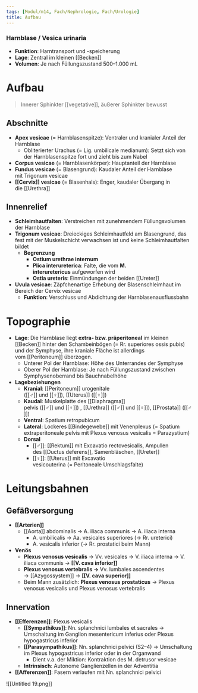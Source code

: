 ```yaml
---
tags: [Modul/m14, Fach/Nephrologie, Fach/Urologie]
title: Aufbau
---
```

### Harnblase / Vesica urinaria
- **Funktion**: Harntransport und -speicherung
- **Lage**: Zentral im kleinen [[Becken]]
- **Volumen**: Je nach Füllungszustand 500–1.000 mL

# Aufbau
> Innerer Sphinkter [[vegetative]], äußerer Sphinkter bewusst

## Abschnitte
- **Apex vesicae** (= Harnblasenspitze): Ventraler und kranialer Anteil der Harnblase
	- Obliterierter Urachus (= Lig. umbilicale medianum): Setzt sich von der Harnblasenspitze fort und zieht bis zum Nabel
- **Corpus vesicae** (= Harnblasenkörper): Hauptanteil der Harnblase
- **Fundus vesicae** (= Blasengrund): Kaudaler Anteil der Harnblase mit Trigonum vesicae
- **[[Cervix]] vesicae** (= Blasenhals): Enger, kaudaler Übergang in die [[Urethra]]

## Innenrelief
- **Schleimhautfalten**: Verstreichen mit zunehmendem Füllungsvolumen der Harnblase
- **Trigonum vesicae**: Dreieckiges Schleimhautfeld am Blasengrund, das fest mit der Muskelschicht verwachsen ist und keine Schleimhautfalten bildet
	- **Begrenzung**
		- **Ostium urethrae internum**
		- **Plica interureterica**: Falte, die vom **M. interuretericus** aufgeworfen wird
		- **Ostia ureteris**: Einmündungen der beiden [[Ureter]]
- **Uvula vesicae**: Zäpfchenartige Erhebung der Blasenschleimhaut im Bereich der Cervix vesicae
	- **Funktion**: Verschluss und Abdichtung der Harnblasenausflussbahn

# Topographie 

- **Lage**: Die Harnblase liegt **extra- bzw. präperitoneal** im kleinen [[Becken]] hinter den Schambeinbögen (= Rr. superiores ossis pubis) und der Symphyse, ihre kraniale Fläche ist allerdings vom [[Peritoneum]] überzogen.
    - Unterer Pol der Harnblase: Höhe des Unterrandes der Symphyse
    - Oberer Pol der Harnblase: Je nach Füllungszustand zwischen Symphysenoberrand bis Bauchnabelhöhe
- **Lagebeziehungen**
    - **Kranial**: [[Peritoneum]] urogenitale ([[♂]] und [[♀]]), [[Uterus]] ([[♀]])
    - **Kaudal**: Muskelplatte des [[Diaphragma]] pelvis ([[♂]] und [[♀]]) , [[Urethra]] ([[♂]] und [[♀]]), [[Prostata]] ([[♂]])
    - **Ventral**: Spatium retropubicum
    - **Lateral**: Lockeres [[Bindegewebe]] mit Venenplexus (= Spatium extraperitoneale pelvis mit Plexus venosus vesicalis = Parazystium)
    - **Dorsal**
        - [[♂]]: [[Rektum]] mit Excavatio rectovesicalis, Ampullen des [[Ductus deferens]], Samenbläschen, [[Ureter]]
        - [[♀]]: [[Uterus]] mit Excavatio vesicouterina (= Peritoneale Umschlagsfalte)

# Leitungsbahnen
## Gefäßversorgung

- **[[Arterien]]**
    - [[Aorta]] abdominalis → A. iliaca communis → A. iliaca interna
        - A. umbilicalis → Aa. vesicales superiores (→ Rr. ureterici)
        - A. vesicalis inferior (→ Rr. prostatici beim Mann)
- **Venös**
    - **Plexus venosus vesicalis** → Vv. vesicales → V. iliaca interna → V. iliaca communis → **[[V. cava inferior]]**
    - **Plexus venosus vertebralis →** Vv. lumbales ascendentes → [[Azygossystem]] → **[[V. cava superior]]**
    - Beim Mann zusätzlich: **Plexus venosus prostaticus** → Plexus venosus vesicalis und Plexus venosus vertebralis

## Innervation

- **[[Efferenzen]]**: Plexus vesicalis
    - **[[Sympathikus]]**: Nn. splanchnici lumbales et sacrales → Umschaltung im Ganglion mesentericum inferius oder Plexus hypogastricus inferior
    - **[[Parasympathikus]]**: Nn. splanchnici pelvici (S2–4) → Umschaltung im Plexus hypogastricus inferior oder in der Organwand
        - Dient v.a. der Miktion: Kontraktion des M. detrusor vesicae
    - **Intrinsisch**: Autonome Ganglienzellen in der Adventitia
- **[[Afferenzen]]**: Fasern verlaufen mit Nn. splanchnici pelvici

![[Untitled 19.png]]

